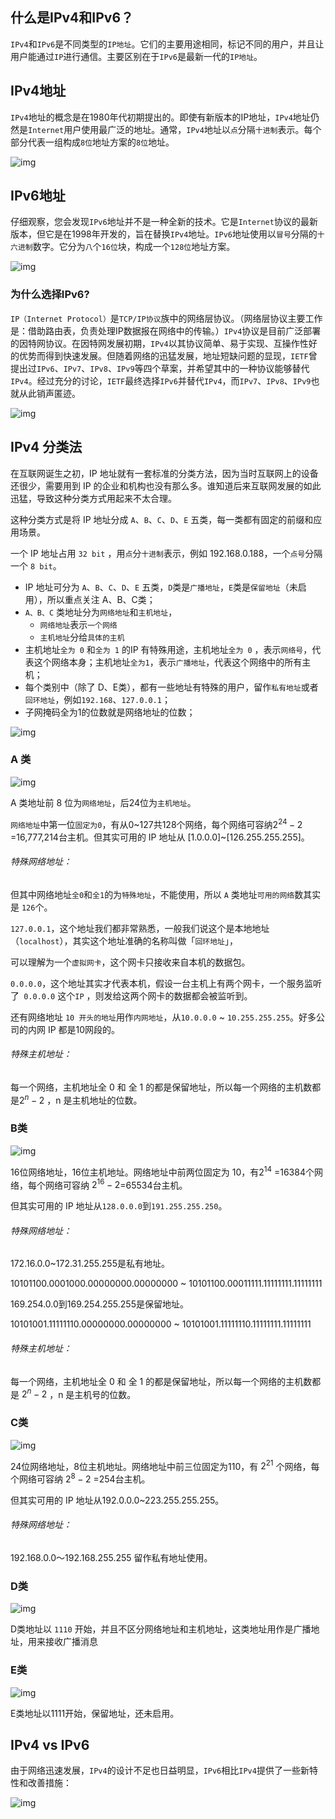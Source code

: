 ## 什么是IPv4和IPv6？

`IPv4`和`IPv6`是不同类型的`IP地址`。它们的主要用途相同，标记不同的用户，并且让用户能通过`IP`进行通信。主要区别在于`IPv6`是最新一代的`IP地址`。


## IPv4地址

`IPv4`地址的概念是在1980年代初期提出的。即使有新版本的IP地址，`IPv4`地址仍然是`Internet`用户使用最广泛的地址。通常，`IPv4`地址以`点`分隔`十进制`表示。每个部分代表一组构成`8位`地址方案的`8位`地址。

![img](./img/1-1.png)

## IPv6地址

仔细观察，您会发现`IPv6`地址并不是一种全新的技术。它是`Internet`协议的最新版本，但它是在1998年开发的，旨在替换`IPv4`地址。`IPv6`地址使用以`冒号`分隔的`十六进制`数字。它分为`八`个`16位`块，构成一个`128位`地址方案。

![img](./img/1-2.png)



### 为什么选择IPv6?

`IP（Internet Protocol）`是`TCP/IP协议`族中的网络层协议。（网络层协议主要工作是：借助路由表，负责处理IP数据报在网络中的传输。）`IPv4`协议是目前广泛部署的因特网协议。在因特网发展初期，`IPv4`以其协议简单、易于实现、互操作性好的优势而得到快速发展。但随着网络的迅猛发展，地址短缺问题的显现，`IETF`曾提出过`IPv6`、`IPv7`、`IPv8`、`IPv9`等四个草案，并希望其中的一种协议能够替代`IPv4`。经过充分的讨论，`IETF`最终选择`IPv6`并替代`IPv4`，而`IPv7`、`IPv8`、`IPv9`也就从此销声匿迹。

![img](./img/1-3.png)


## IPv4 分类法

在互联网诞生之初，IP 地址就有一套标准的分类方法，因为当时互联网上的设备还很少，需要用到 IP 的企业和机构也没有那么多。谁知道后来互联网发展的如此迅猛，导致这种分类方式用起来不太合理。

这种分类方式是将 IP 地址分成 `A`、`B`、`C`、`D`、`E` 五类，每一类都有固定的前缀和应用场景。

一个 IP 地址占用 `32 bit` ，用`点`分`十进制`表示，例如 192.168.0.188，一个`点号`分隔一个 `8 bit`。

- IP 地址可分为 `A`、`B`、`C`、`D`、`E` 五类，`D`类是`广播地址`，`E`类是`保留地址`（未启用），所以重点关注 A、B、C类；
- `A、B、C` 类地址分为`网络地址`和`主机地址`，
  - `网络地址`表示`一个网络`
  - `主机地址`分给`具体的主机`
- 主机地址`全为 0` 和`全为 1` 的IP 有特殊用途，主机地址`全为 0` ，表示`网络号`，代表这个网络本身；主机地址`全为1`，表示`广播地址`，代表这个网络中的所有主机；
- 每个类别中（除了 D、E类），都有一些地址有特殊的用户，留作`私有地址`或者`回环地址`，例如`192.168`、`127.0.0.1`；
- 子网掩码全为1的位数就是网络地址的位数；

![img](./img/1-5.png ':size=80%')

### A 类

![img](./img/1-6.png ':size=66%')

A 类地址前 8 位为`网络地址`，后24位为`主机地址`。

`网络地址`中第一位`固定为0`，有从0~127共128个网络，每个网络可容纳$2^{24}-2$ =16,777,214台主机。但其实可用的 IP 地址从 [1.0.0.0]~[126.255.255.255]。

######  特殊网络地址：

但其中网络地址`全0`和`全1`的为`特殊地址`，不能使用，所以 `A` 类地址`可用的网络`数其实是 `126`个。

`127.0.0.1`，这个地址我们都非常熟悉，一般我们说这个是本地地址（`localhost`），其实这个地址准确的名称叫做「`回环地址`」，

可以理解为一个`虚拟网卡`，这个网卡只接收来自本机的数据包。

`0.0.0.0`，这个地址其实才代表本机，假设一台主机上有两个网卡，一个服务监听了` 0.0.0.0` 这个`IP` ，则发给这两个网卡的数据都会被监听到。

还有网络地址 `10 开头的地址`用作`内网地址`，从`10.0.0.0` ~ `10.255.255.255`。好多公司的内网 IP 都是10网段的。

###### 特殊主机地址：

每一个网络，主机地址全 0 和 全 1 的都是保留地址，所以每一个网络的主机数都是$2^n-2$ ，n 是主机地址的位数。


### B类

![img](./img/1-7.png ':size=66%')

16位网络地址，16位主机地址。网络地址中前两位固定为 10，有$2^{14}$ =16384个网络，每个网络可容纳 $2^{16}-2$=65534台主机。

但其实可用的 IP 地址从`128.0.0.0`到`191.255.255.250`。

###### 特殊网络地址：

172.16.0.0~172.31.255.255是私有地址。

10101100.0001000.00000000.00000000 ~ 10101100.00011111.11111111.11111111

169.254.0.0到169.254.255.255是保留地址。

10101001.11111110.00000000.00000000 ~ 10101001.11111110.11111111.11111111

###### 特殊主机地址：

每一个网络，主机地址全 0 和 全 1 的都是保留地址，所以每一个网络的主机数都是 $2^n-2$ ，n 是主机号的位数。


### C类

![img](./img/1-8.png ':size=66%')

24位网络地址，8位主机地址。网络地址中前三位固定为110，有 $2^{21}$ 个网络，每个网络可容纳 $2^{8}-2$ =254台主机。

但其实可用的 IP 地址从192.0.0.0~223.255.255.255。

###### 特殊网络地址：

192.168.0.0～192.168.255.255 留作私有地址使用。


### D类

![img](./img/1-9.png ':size=66%')

D类地址以 `1110` 开始，并且不区分网络地址和主机地址，这类地址用作是广播地址，用来接收广播消息

### E类

![img](./img/1-10.png ':size=66%')

E类地址以1111开始，保留地址，还未启用。


## IPv4 vs IPv6

由于网络迅速发展，`IPv4`的设计不足也日益明显，`IPv6`相比`IPv4`提供了一些新特性和改善措施：


![img](./img/1-4.png)
